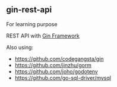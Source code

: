 ## gin-rest-api
For learning purpose

REST API with [Gin Framework](https://gin-gonic.com/)

Also using:
- https://github.com/codegangsta/gin
- https://github.com/jinzhu/gorm
- https://github.com/joho/godotenv
- https://github.com/go-sql-driver/mysql